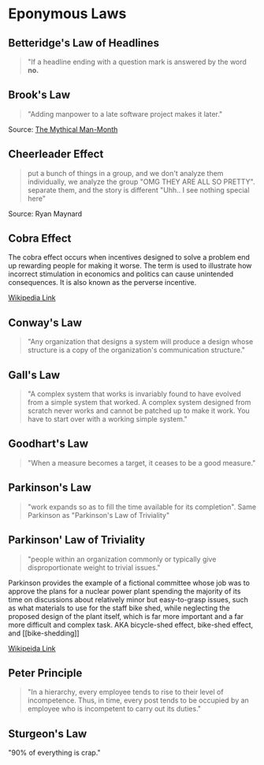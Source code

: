 # Eponymous Laws

## Betteridge's Law of Headlines

> "If a headline ending with a question mark is answered by the word __no.__


## Brook's Law

> "Adding manpower to a late software project makes it later."

Source: [The Mythical Man-Month](https://en.wikipedia.org/wiki/The_Mythical_Man-Month)

## Cheerleader Effect

> put a bunch of things in a group, and we don't analyze them individually, we analyze the group "OMG THEY ARE ALL SO PRETTY". separate them, and the story is different "Uhh.. I see nothing special here"

Source: Ryan Maynard
## Cobra Effect

The cobra effect occurs when incentives designed to solve a problem end up rewarding people for making it worse. The term is used to illustrate how incorrect stimulation in economics and politics can cause unintended consequences. It is also known as the perverse incentive.

[Wikipedia Link](https://en.wikipedia.org/wiki/Cobra_effect)

## Conway's Law

> "Any organization that designs a system will produce a design whose structure is a copy of the organization's communication structure."

## Gall's Law

> "A complex system that works is invariably found to have evolved from a simple system that worked. A complex system designed from scratch never works and cannot be patched up to make it work. You have to start over with a working simple system."

## Goodhart's Law

> "When a measure becomes a target, it ceases to be a good measure."

## Parkinson's Law

> "work expands so as to fill the time available for its completion". Same Parkinson as "Parkinson's Law of Triviality"

## Parkinson' Law of Triviality

> "people within an organization commonly or typically give disproportionate weight to trivial issues."

Parkinson provides the example of a fictional committee whose job was to approve the plans for a nuclear power plant spending the majority of its time on discussions about relatively minor but easy-to-grasp issues, such as what materials to use for the staff bike shed, while neglecting the proposed design of the plant itself, which is far more important and a far more difficult and complex task. AKA bicycle-shed effect, bike-shed effect, and [[bike-shedding]]

[Wikipeida Link](https://en.wikipedia.org/wiki/Law_of_triviality)

## Peter Principle

> "In a hierarchy, every employee tends to rise to their level of incompetence. Thus, in time, every post tends to be occupied by an employee who is incompetent to carry out its duties."

## Sturgeon's Law

"90% of everything is crap."